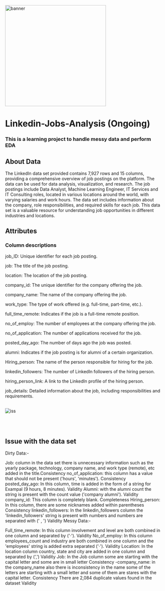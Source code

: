 <img width="326" alt="banner" src="https://github.com/user-attachments/assets/7017509b-bf99-4b04-b2e6-4ae09efa3fd5" />

# Linkedin-Jobs-Analysis (Ongoing)

### This is a learning project to handle messy data and perform EDA

## About Data

The LinkedIn data set provided contains 7,927 rows and 15 columns, providing a comprehensive overview of job postings on the platform. The data can be used for data analysis, visualization, and research. The job postings include Data Analyst, Machine Learning Engineer, IT Services and IT Consulting roles, located in various locations around the world, with varying salaries and work hours. The data set includes information about the company, role responsibilities, and required skills for each job. This data set is a valuable resource for understanding job opportunities in different industries and locations.

## Attributes

### Column descriptions
job_ID: Unique identifier for each job posting.

job: The title of the job posting.

location: The location of the job posting.

company_id: The unique identifier for the company offering the job.

company_name: The name of the company offering the job.

work_type: The type of work offered (e.g. full-time, part-time, etc.).

full_time_remote: Indicates if the job is a full-time remote position.

no_of_employ: The number of employees at the company offering the job.

no_of_application: The number of applications received for the job.

posted_day_ago: The number of days ago the job was posted.

alumni: Indicates if the job posting is for alumni of a certain organization.

Hiring_person: The name of the person responsible for hiring for the job.

linkedin_followers: The number of LinkedIn followers of the hiring person.

hiring_person_link: A link to the LinkedIn profile of the hiring person.

job_details: Detailed information about the job, including responsibilities and requirements.
<br><br>

![iss](https://github.com/user-attachments/assets/31f255fd-e586-42a3-a16d-05c38a673169)


<br><br>
## Issue with the data set
Dirty Data:-

Job: column in the data set there is unnecessary information such as the yearly package, technology, company name, and work type (remote), etc added in the title.Consistency
no_of_application: this column has a value that should not be present ('hours', 'minutes'). Consistency
posted_day_ago: In this column, time is added in the form of a string for Exampal (9 hours, 8 minutes). Validity
Alumni: with the alumni count the string is present with the count value ('company alumni'). Validity
company_id: This column is completely blank. Completeness
Hiring_person: In this column, there are some nicknames added within parentheses Consistency
linkedin_followers: In the linkedin_followers column the 'linkedin_followers' string is present with numbers and numbers are separated with (' , ') Validity
Messy Data:-

Full_time_remote: In this column involvement and level are both combined in one column and separated by ('·'). Validity
No_of_employ: In this column employees_count and industry are both combined in one column and the 'employees' string is added extra separated ('·'). Validity
Location: In the location column country, state and city are added in one column and separated by (',') Validity
Job: In the Job column some are starting with the capital letter and some are in small letter Consistency
-company_name: in the company_name also there is inconsistency in the name some of the letters are starting with a small letter and some of them are stares with the capital letter. Consistency
There are 2,084 duplicate values found in the dataset Validity
